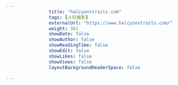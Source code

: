 ---
                title: "halcyonstraits.com"
                tags: [人形撮影]
                externalUrl: "https://www.halcyonstraits.com/"
                weight: 361
                showDate: false
                showAuthor: false
                showReadingTime: false
                showEdit: false
                showLikes: false
                showViews: false
                layoutBackgroundHeaderSpace: false
                ---

